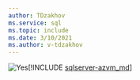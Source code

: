 ```yaml
---
author: TDzakhov
ms.service: sql
ms.topic: include
ms.date: 3/10/2021
ms.author: v-tdzakhov
---
```


<Token>![Yes](../media/yes-icon.png)[!INCLUDE [sqlserver-azvm_md](../sqlserver-azvm_md.md)]</Token>